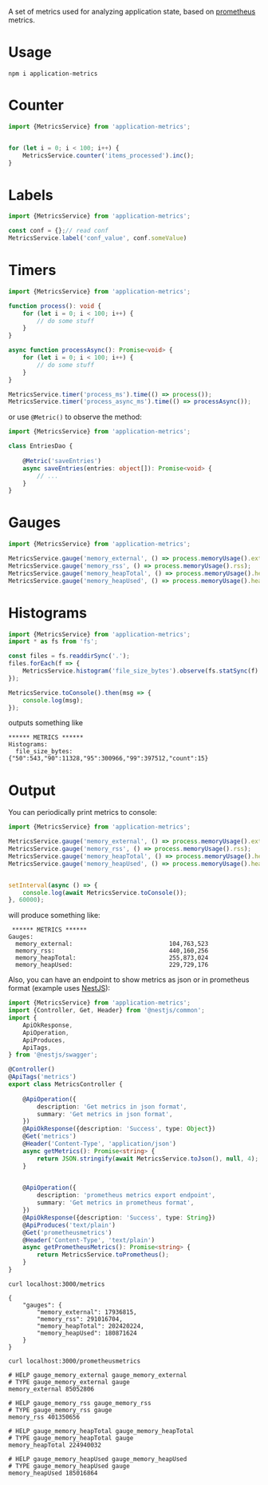 A set of metrics used for analyzing application state, based on [prometheus](https://prometheus.io/docs/concepts/metric_types/) metrics.

Usage
=====
```
npm i application-metrics
```

Counter
=======
```typescript
import {MetricsService} from 'application-metrics';


for (let i = 0; i < 100; i++) {
    MetricsService.counter('items_processed').inc();
}
```

Labels
======
```typescript
import {MetricsService} from 'application-metrics';

const conf = {};// read conf  
MetricsService.label('conf_value', conf.someValue)
```

Timers
======
```typescript
import {MetricsService} from 'application-metrics';

function process(): void {
    for (let i = 0; i < 100; i++) {
        // do some stuff
    }
}

async function processAsync(): Promise<void> {
    for (let i = 0; i < 100; i++) {
        // do some stuff
    }
}

MetricsService.timer('process_ms').time(() => process());
MetricsService.timer('process_async_ms').time(() => processAsync());
```

or use `@Metric()` to observe the method:

```typescript
import {MetricsService} from 'application-metrics';

class EntriesDao {
    
    @Metric('saveEntries')
    async saveEntries(entries: object[]): Promise<void> {
        // ...
    }
}
```



Gauges
======
```typescript
import {MetricsService} from 'application-metrics';

MetricsService.gauge('memory_external', () => process.memoryUsage().external);
MetricsService.gauge('memory_rss', () => process.memoryUsage().rss);
MetricsService.gauge('memory_heapTotal', () => process.memoryUsage().heapTotal);
MetricsService.gauge('memory_heapUsed', () => process.memoryUsage().heapUsed);
```

Histograms
======

```typescript
import {MetricsService} from 'application-metrics';
import * as fs from 'fs';

const files = fs.readdirSync('.');
files.forEach(f => {
    MetricsService.histogram('file_size_bytes').observe(fs.statSync(f).size);
});

MetricsService.toConsole().then(msg => {
    console.log(msg);
});
```

outputs something like 
```
****** METRICS ******
Histograms:       
  file_size_bytes:  {"50":543,"90":11328,"95":300966,"99":397512,"count":15}
```



Output
======
You can periodically print metrics to console:
```typescript
import {MetricsService} from 'application-metrics';

MetricsService.gauge('memory_external', () => process.memoryUsage().external);
MetricsService.gauge('memory_rss', () => process.memoryUsage().rss);
MetricsService.gauge('memory_heapTotal', () => process.memoryUsage().heapTotal);
MetricsService.gauge('memory_heapUsed', () => process.memoryUsage().heapUsed);


setInterval(async () => {
    console.log(await MetricsService.toConsole());
}, 60000);
```
will produce something like:
```
 ****** METRICS ******
Gauges:                                                   
  memory_external:                           104,763,523
  memory_rss:                                440,160,256
  memory_heapTotal:                          255,873,024
  memory_heapUsed:                           229,729,176
```

Also, you can have an endpoint to show metrics as json or in prometheus format (example uses [NestJS](https://nestjs.com/)):

```typescript
import {MetricsService} from 'application-metrics';
import {Controller, Get, Header} from '@nestjs/common';
import {
    ApiOkResponse,
    ApiOperation,
    ApiProduces,
    ApiTags,
} from '@nestjs/swagger';

@Controller()
@ApiTags('metrics')
export class MetricsController {
    
    @ApiOperation({
        description: 'Get metrics in json format',
        summary: 'Get metrics in json format',
    })
    @ApiOkResponse({description: 'Success', type: Object})
    @Get('metrics')
    @Header('Content-Type', 'application/json')
    async getMetrics(): Promise<string> {
        return JSON.stringify(await MetricsService.toJson(), null, 4);
    }

    
    @ApiOperation({
        description: 'prometheus metrics export endpoint',
        summary: 'Get metrics in prometheus format',
    })
    @ApiOkResponse({description: 'Success', type: String})
    @ApiProduces('text/plain')
    @Get('prometheusmetrics')
    @Header('Content-Type', 'text/plain')
    async getPrometheusMetrics(): Promise<string> {
        return MetricsService.toPrometheus();
    }
}
```
```shell
curl localhost:3000/metrics
```
```
{
    "gauges": {
        "memory_external": 17936815,
        "memory_rss": 291016704,
        "memory_heapTotal": 202420224,
        "memory_heapUsed": 180871624
    }
}
```



```shell
curl localhost:3000/prometheusmetrics
```
```
# HELP gauge_memory_external gauge_memory_external
# TYPE gauge_memory_external gauge
memory_external 85052806

# HELP gauge_memory_rss gauge_memory_rss
# TYPE gauge_memory_rss gauge
memory_rss 401350656

# HELP gauge_memory_heapTotal gauge_memory_heapTotal
# TYPE gauge_memory_heapTotal gauge
memory_heapTotal 224940032

# HELP gauge_memory_heapUsed gauge_memory_heapUsed
# TYPE gauge_memory_heapUsed gauge
memory_heapUsed 185016864
```
